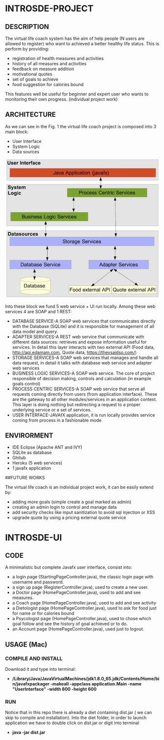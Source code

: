 # INTROSDE-PROJECT


## DESCRIPTION

The virtual life coach system has the aim of help people (N users are allowed to register) who want to achieved a better healthy life status. This is perform by providing:
* registration of health measures and activities
* history of all measures and activities
* feedback on measure addition
* motivational quotes
* set of goals to achieve
* food suggestion for calories bound

This features well be useful for beginner and expert user who wants to monitoring their own progress.
(individual project work)


## ARCHITECTURE

As we can see in the Fig. 1 the virtual life coach project is composed into 3 main block:
* User Interface
* System Logic
* Data sources

![](https://github.com/specter9876/introsde-UI/blob/master/img/Schermata%202016-04-30%20alle%2015.19.22.png)

Into these block we fund 5 web service + UI run locally. Among these web services 4 are SOAP and 1 REST:

* DATABASE SERVICE-A SOAP web services that communicates directly with the Database (SQLite) and it is responsible for management of all data model and query. 
* ADAPTER SERVICES-A REST web service that communicate with different data sources: retrieves and expose information useful for services. In detail this layer interacts with two external API (Food data, http://api.edamam.com, Quote data, https://theysaidso.com/)
* STORAGE SERVICES-A SOAP web services that manages and handle all data request, in detail it talks with database web service and adapter web services 
* BUSINESS LOGIC SERVICES-A SOAP web service. The core of project responsible of decision making, controls and calculation  (in example goals control)
* PROCESS CENTRIC SERVICES-A SOAP web service that serve all requests coming directly from users (from application interface). These are the gateway to all other modules/services in an application context. This layer is doing nothing but redirecting a request to a proper underlying service or a set of services.
* USER INTERFACE-JAVAfX application, it is run locally provides service coming from process in a fashionable mode

## ENVIRORMENT

* IDE Eclipse (Apache ANT  and IVY)
* SQLite as database
* Ghitub
* Heroku (5 web services)
* 1 javafx application


##FUTURE WORKS

The virtual life coach is an individual project work, it can be easily extend by:
* adding more goals (simple create a goal marked as admin)
* creating an admin login to control and manage data
* add security checks like input sanitization to avoid sql injection or XSS
* upgrade quote by using a pricing external quote service


# INTROSDE-UI

## CODE

A minimalistic but complete Javafx user interface, consist into:
* a login page (StartingPageController.java), the classic login page with username and password.
* a sign up page (RegisterController.java), used to create a new user.
* a Doctor page (HomePageController.java), used to add and see measures.
* a Coach page (HomePageController.java), used to add and see activity
* a Dietologist page (HomePageController.java), used to ask for food just for name or for calories bound
* a Psycologist page (HomePageController.java), used to chose which goal follow and see the history of goal achieved or to do.
* an Account page (HomePageController.java), used just to logout.


## USAGE (Mac)

### COMPILE AND INSTALL

Download it and type into terminal:
* **/Library/Java/JavaVirtualMachines/jdk1.8.0_65.jdk/Contents/Home/bin/javafxpackager -makeall -appclass application.Main -name "UserInterface" -width 800 -height 600**


### RUN

Notice that in this repo there is already a diet containing dist.jar ( we can skip  to compile and installation).
Into the diet folder, in order to launch application we have to double click on dist.jar or digit into terminal 

* **java -jar dist.jar**
